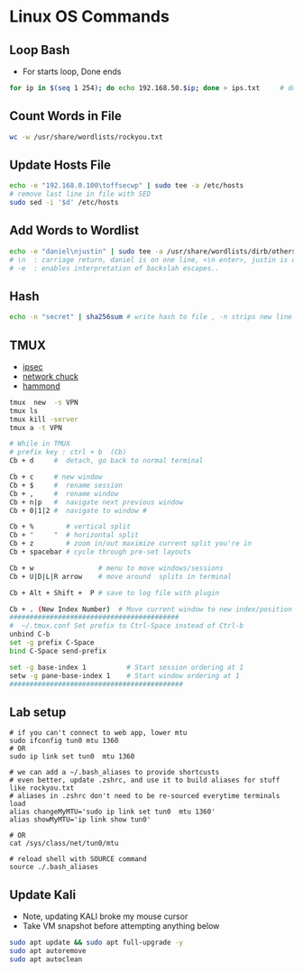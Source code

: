 # Linux OS Commands
## Loop Bash
* For starts loop, Done ends
```bash
for ip in $(seq 1 254); do echo 192.168.50.$ip; done > ips.txt     # done >  ips.txt outputs to file
```
## Count Words in File
```bash
wc -w /usr/share/wordlists/rockyou.txt   
```
##  Update Hosts File
```bash
echo -e "192.168.0.100\toffsecwp" | sudo tee -a /etc/hosts
# remove last line in file with SED
sudo sed -i '$d' /etc/hosts
```
## Add Words to Wordlist
```bash
echo -e "daniel\njustin" | sudo tee -a /usr/share/wordlists/dirb/others/names.txt
# \n  : carriage return, daniel is on one line, <\n enter>, justin is on the next line
# -e  : enables interpretation of backslah escapes..
```
## Hash
```bash
echo -n "secret" | sha256sum # write hash to file , -n strips new line character \n
```
## TMUX 
- [ipsec](https://www.youtube.com/watch?v=Lqehvpe_djs)
- [network chuck](https://www.youtube.com/watch?v=nTqu6w2wc68)
- [hammond](https://www.youtube.com/watch?v=5-_bUD6oMok)

```bash
tmux  new  -s VPN  
tmux ls
tmux kill -server
tmux a -t VPN

# While in TMUX
# prefix key : ctrl + b  (Cb)
Cb + d     #  detach, go back to normal terminal

Cb + c     # new window
Cb + $     #  rename session
Cb + ,     #  rename window
Cb + n|p   #  navigate next previous window
Cb + 0|1|2 #  navigate to window # 

Cb + %        # vertical split
Cb + "     "  # horizontal split
Cb + z        # zoom in/out maximize current split you're in
Cb + spacebar # cycle through pre-set layouts 

Cb + w                # menu to move windows/sessions
Cb + U|D|L|R arrow    # move around  splits in terminal

Cb + Alt + Shift +  P # save to log file with plugin

Cb + . (New Index Number)  # Move current window to new index/position
##########################################
#  ~/.tmux.conf Set prefix to Ctrl-Space instead of Ctrl-b
unbind C-b
set -g prefix C-Space
bind C-Space send-prefix

set -g base-index 1          # Start session ordering at 1
setw -g pane-base-index 1    # Start window ordering at 1
###########################################
```
## Lab setup
```shell
# if you can't connect to web app, lower mtu 
sudo ifconfig tun0 mtu 1360
# OR
sudo ip link set tun0  mtu 1360

# we can add a ~/.bash_aliases to provide shortcusts
# even better, update .zshrc, and use it to build aliases for stuff like rockyou.txt
# aliases in .zshrc don't need to be re-sourced everytime terminals load
alias changeMyMTU='sudo ip link set tun0  mtu 1360'
alias showMyMTU='ip link show tun0'

# OR
cat /sys/class/net/tun0/mtu

# reload shell with SOURCE command
source ./.bash_aliases
```
## Update Kali
* Note, updating KALI broke my mouse cursor
* Take VM snapshot before attempting anything below
```bash
sudo apt update && sudo apt full-upgrade -y
sudo apt autoremove
sudo apt autoclean
```
